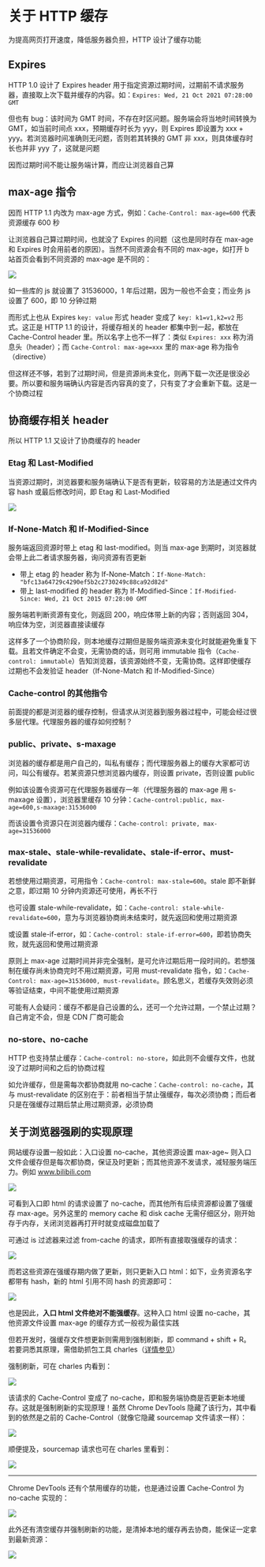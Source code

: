 # 关于 HTTP 缓存

为提高网页打开速度，降低服务器负担，HTTP 设计了缓存功能

## Expires

HTTP 1.0 设计了 Expires header 用于指定资源过期时间，过期前不请求服务器，直接取上次下载并缓存的内容。如：`Expires: Wed, 21 Oct 2021 07:28:00 GMT`

但也有 bug：该时间为 GMT 时间，不存在时区问题。服务端会将当地时间转换为 GMT，如当前时间点 xxx，预期缓存时长为 yyy，则 Expires 即设置为 xxx + yyy。若浏览器时间准确则无问题，否则若其转换的 GMT 非 xxx，则具体缓存时长也并非 yyy 了，这就是问题

因而过期时间不能让服务端计算，而应让浏览器自己算

## max-age 指令

因而 HTTP 1.1 内改为 max-age 方式，例如：`Cache-Control: max-age=600` 代表资源缓存 600 秒

让浏览器自己算过期时间，也就没了 Expires 的问题（这也是同时存在 max-age 和 Expires 时会用前者的原因）。当然不同资源会有不同的 max-age，如打开 b 站首页会看到不同资源的 max-age 是不同的：

![](./assets/max-age.png)

如一些库的 js 就设置了 31536000，1 年后过期，因为一般也不会变；而业务 js 设置了 600，即 10 分钟过期

而形式上也从 Expires `key: value` 形式 header 变成了 `key: k1=v1,k2=v2` 形式。这正是 HTTP 1.1 的设计，将缓存相关的 header 都集中到一起，都放在 Cache-Control header 里。所以名字上也不一样了：类似 `Expires: xxx` 称为消息头（header）；而 `Cache-Control: max-age=xxx` 里的 max-age 称为指令（directive）

但这样还不够，若到了过期时间，但是资源尚未变化，则再下载一次还是很没必要。所以要和服务端确认内容是否内容真的变了，只有变了才会重新下载。这是一个协商过程

## 协商缓存相关 header

所以 HTTP 1.1 又设计了协商缓存的 header

### Etag 和 Last-Modified

当资源过期时，浏览器要和服务端确认下是否有更新，较容易的方法是通过文件内容 hash 或最后修改时间，即 Etag 和 Last-Modified

![](./assets/etag.png)

### If-None-Match 和 If-Modified-Since

服务端返回资源时带上 etag 和 last-modified。则当 max-age 到期时，浏览器就会带上此二者请求服务器，询问资源有否更新

- 带上 etag 的 header 称为 If-None-Match：`If-None-Match: "bfc13a64729c4290ef5b2c2730249c88ca92d82d"`
- 带上 last-modified 的 header 称为 If-Modified-Since：`If-Modified-Since: Wed, 21 Oct 2015 07:28:00 GMT`

服务端若判断资源有变化，则返回 200，响应体带上新的内容；否则返回 304，响应体为空，浏览器直接读缓存

这样多了一个协商阶段，则本地缓存过期但是服务端资源未变化时就能避免重复下载。且若文件确定不会变，无需协商的话，则可用 immutable 指令（`Cache-control: immutable`）告知浏览器，该资源始终不变，无需协商。这样即使缓存过期也不会发验证 header（If-None-Match 和 If-Modified-Since）

### Cache-control 的其他指令

前面提的都是浏览器的缓存控制，但请求从浏览器到服务器过程中，可能会经过很多层代理。代理服务器的缓存如何控制？

### public、private、s-maxage

浏览器的缓存都是用户自己的，叫私有缓存；而代理服务器上的缓存大家都可访问，叫公有缓存。若某资源只想浏览器内缓存，则设置 private，否则设置 public

例如该设置令资源可在代理服务器缓存一年（代理服务器的 max-age 用 s-maxage 设置），浏览器里缓存 10 分钟：`Cache-control:public, max-age=600,s-maxage:31536000`

而该设置令资源只在浏览器内缓存：`Cache-control: private, max-age=31536000`

### max-stale、stale-while-revalidate、stale-if-error、must-revalidate

若想使用过期资源，可用指令：`Cache-control: max-stale=600`。stale 即不新鲜之意，即过期 10 分钟内资源还可使用，再长不行

也可设置 stale-while-revalidate，如：`Cache-control: stale-while-revalidate=600`，意为与浏览器协商尚未结束时，就先返回和使用过期资源

或设置 stale-if-error，如：`Cache-control: stale-if-error=600`，即若协商失败，就先返回和使用过期资源

原则上 max-age 过期时间并非完全强制，是可允许过期后用一段时间的。若想强制在缓存尚未协商完时不用过期资源，可用 must-revalidate 指令，如：`Cache-Control: max-age=31536000, must-revalidate`。顾名思义，若缓存失效则必须等验证结束，中间不能使用过期资源

可能有人会疑问：缓存不都是自己设置的么，还可一个允许过期，一个禁止过期？自己肯定不会，但是 CDN 厂商可能会

### no-store、no-cache

HTTP 也支持禁止缓存：`Cache-control: no-store`，如此则不会缓存文件，也就没了过期时间和之后的协商过程

如允许缓存，但是需每次都协商就用 no-cache：`Cache-control: no-cache`，其与 must-revalidate 的区别在于：前者相当于禁止强缓存，每次必须协商；而后者只是在强缓存过期后禁止用过期资源，必须协商

## 关于浏览器强刷的实现原理

网站缓存设置一般如此：入口设置 no-cache，其他资源设置 max-age~ 则入口文件会缓存但是每次都协商，保证及时更新；而其他资源不发请求，减轻服务端压力。例如 www.bilibili.com

![](./assets/bilibili.webp)

可看到入口即 html 的请求设置了 no-cache，而其他所有后续资源都设置了强缓存 max-age。另外这里的 memory cache 和 disk cache 无需仔细区分，刚开始存于内存，关闭浏览器再打开时就变成磁盘加载了

可通过 is 过滤器来过滤 from-cache 的请求，即所有直接取强缓存的请求：

![](./assets/is-filter.webp)

而若这些资源在强缓存期内做了更新，则只更新入口 html：如下，业务资源名字都带有 hash，新的 html 引用不同 hash 的资源即可：

![](./assets/hash.webp)

也是因此，**入口 html 文件绝对不能强缓存**。这种入口 html 设置 no-cache，其他资源文件设置 max-age 的缓存方式一般视为最佳实践

但若开发时，强缓存文件想更新则需用到强制刷新，即 command + shift + R。若要洞悉其原理，需借助抓包工具 charles（[详情参见](https://link.juejin.cn/?target=https%3A%2F%2Fmp.weixin.qq.com%2Fs%3F__biz%3DMzg3OTYzMDkzMg%3D%3D%26mid%3D2247492108%26idx%3D1%26sn%3D525ad9bf283055d39d3c528ab1c94419%26chksm%3Dcf032d37f874a421d64bcc10e70393c8a90f97a26e4b9c4e71fd0311748e49032c6494f9bad5%26token%3D965494574%26lang%3Dzh_CN%23rd)）

强制刷新，可在 charles 内看到：

![](./assets/force-fresh.webp)

该请求的 Cache-Control 变成了 no-cache，即和服务端协商是否更新本地缓存。这就是强制刷新的实现原理！虽然 Chrome DevTools 隐藏了该行为，其中看到的依然是之前的 Cache-Control（就像它隐藏 sourcemap 文件请求一样）：

![](./assets/force-fresh-2.webp)

顺便提及，sourcemap 请求也可在 charles 里看到：

![](./assets/force-fresh-3.webp)

---

Chrome DevTools 还有个禁用缓存的功能，也是通过设置 Cache-Control 为 no-cache 实现的：

![](./assets/disable-cache.webp)

此外还有清空缓存并强制刷新的功能，是清掉本地的缓存再去协商，能保证一定拿到最新资源：

![](./assets/clear-cache.webp)
